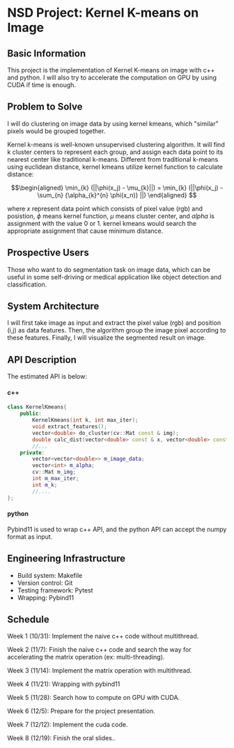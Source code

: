 # NSD Project: Kernel K-means on Image

## Basic Information
This project is the implementation of Kernel K-means on image with c++ and python. I will also try to accelerate the computation on GPU by using CUDA if time is enough.

## Problem to Solve
I will do clustering on image data by using kernel kmeans, which "similar" pixels would be grouped together. 

Kernel k-means is well-known unsupervised clustering algorithm. It will find k cluster centers to represent each group, and assign each data point to its nearest center like traditional k-means. Different from traditional k-means using euclidean distance, kernel kmeans utilize kernel function to calculate distance:

$$\begin{aligned}
\min_{k} (||\phi(x_j) - \mu_{k}||) = \min_{k} (||\phi(x_j) - \sum_{n} {\alpha_{k}^{n} \phi(x_n)} ||)
\end{aligned}
$$

where $x$ represent data point which consists of pixel value (rgb) and posistion, $\phi$ means kernel function, $\mu$ means cluster center, and $alpha$ is assignment with the value 0 or 1. kernel kmeans would search the appropriate assignment that cause minimum distance.

## Prospective Users
Those who want to do segmentation task on image data, which can be useful in some self-driving or medical application like object detection and classification.


## System Architecture
I will first take image as input and extract the pixel value (rgb) and position (i,j) as data features. Then, the algorithm group the image pixel according to these features. Finally, I will visualize the segmented result on image.

## API Description
The estimated API is below:
#### c++
```c++
class KernelKmeans{
    public:
        KernelKmeans(int k, int max_iter);
        void extract_features();
        vector<double> do_cluster(cv::Mat const & img);
        double calc_dist(vector<double> const & x, vector<double> const & y);
        //...
    private:
        vector<vector<double>> m_image_data;
        vector<int> m_alpha;
        cv::Mat m_img;
        int m_max_iter;
        int m_k;
        //....
};

```

#### python
Pybind11 is used to wrap c++ API, and the python API can accept the numpy format as input.

## Engineering Infrastructure
-   Build system: Makefile
-   Version control: Git
-   Testing framework: Pytest
-   Wrapping: Pybind11


## Schedule

Week 1 (10/31): Implement the naive c++ code without multithread.

Week 2 (11/7):  Finish the naive c++ code and search the way for accelerating the matrix operation (ex: multi-threading).

Week 3 (11/14): Implement the matrix operation with multithread.

Week 4 (11/21): Wrapping with pybind11

Week 5 (11/28): Search how to compute on GPU with CUDA.

Week 6 (12/5): Prepare for the project presentation.

Week 7 (12/12): Implement the cuda code.

Week 8 (12/19): Finish the oral slides..
